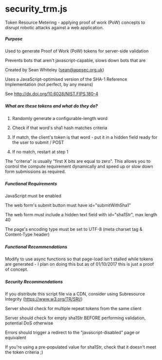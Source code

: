 # security_trm.js
Token Resource Metering - applying proof of work (PoW) concepts to disrupt robotic attacks against a web application.

##### Purpose #####
Used to generate Proof of Work (PoW) tokens for server-side validation

Prevents bots that aren't javascript-capable, slows down bots that are

Created by Sean Whiteley (sean@appsec.org.uk)

Uses a JavaScript-optimised version of the SHA-1 Reference Implementation (not perfect, by any means)

See http://dx.doi.org/10.6028/NIST.FIPS.180-4
#####


##### What are these tokens and what do they do? #####
1. Randomly generate a configurable-length word

2. Check if that word's sha1 hash matches criteria

3. If match, the client's token is that word - put it in a hidden field ready for the user to submit / POST

4. If no match, restart at step 1


The "criteria" is usually "first X bits are equal to zero". This allows you to control the compute requirement dynamically and speed up or slow down form submissions as required.
#####


##### Functional Requirements #####

JavaScript must be enabled

The web form's submit button must have id="submitWithSha1"

The web form must include a hidden text field with id="sha1Str", max length 40

The page's encoding type must be set to UTF-8 (meta charset tag & Content-Type header)
#####


##### Functional Recommendations #####

Modify to use async functions so that page-load isn't stalled while tokens are generated - I plan on doing this but as of 01/10/2017 this is just a proof of concept.
#####


##### Security Recommendations #####

If you distribute this script file via a CDN, consider using Subresource Integrity (https://www.w3.org/TR/SRI/)

Server should check for multiple repeat tokens from the same client

Server should check for empty sha1Str BEFORE performing validation, potential DoS otherwise

Errors should trigger a redirect to the "javascript-disabled" page or equivalent

If you're using a pre-populated value for sha1Str, check that it doesn't meet the token criteria ;)
#####
